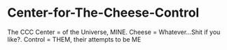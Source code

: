 # Center-for-The-Cheese-Control
The CCC Center = of the Universe, MINE. Cheese = Whatever...Shit if you like?. Control = THEM, their attempts to be ME
